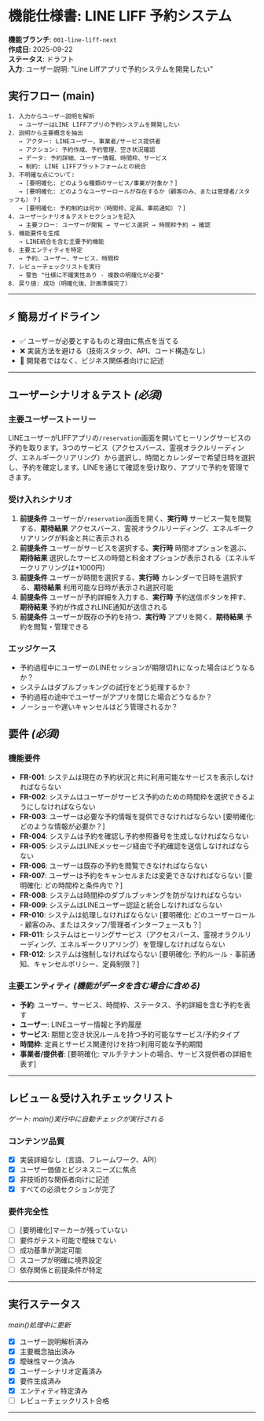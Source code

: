 # 機能仕様書: LINE LIFF 予約システム

**機能ブランチ**: `001-line-liff-next`  
**作成日**: 2025-09-22  
**ステータス**: ドラフト  
**入力**: ユーザー説明: "Line Liffアプリで予約システムを開発したい"

## 実行フロー (main)
```
1. 入力からユーザー説明を解析
   → ユーザーはLINE LIFFアプリの予約システムを開発したい
2. 説明から主要概念を抽出
   → アクター: LINEユーザー、事業者/サービス提供者
   → アクション: 予約作成、予約管理、空き状況確認
   → データ: 予約詳細、ユーザー情報、時間枠、サービス
   → 制約: LINE LIFFプラットフォームとの統合
3. 不明確な点について:
   → [要明確化: どのような種類のサービス/事業が対象か？]
   → [要明確化: どのようなユーザーロールが存在するか（顧客のみ、または管理者/スタッフも）？]
   → [要明確化: 予約制約は何か（時間枠、定員、事前通知）？]
4. ユーザーシナリオ＆テストセクションを記入
   → 主要フロー: ユーザーが閲覧 → サービス選択 → 時間枠予約 → 確認
5. 機能要件を生成
   → LINE統合を含む主要予約機能
6. 主要エンティティを特定
   → 予約、ユーザー、サービス、時間枠
7. レビューチェックリストを実行
   → 警告 "仕様に不確実性あり - 複数の明確化が必要"
8. 戻り値: 成功（明確化後、計画準備完了）
```

---

## ⚡ 簡易ガイドライン
- ✅ ユーザーが必要とするものと理由に焦点を当てる
- ❌ 実装方法を避ける（技術スタック、API、コード構造なし）
- 👥 開発者ではなく、ビジネス関係者向けに記述

---

## ユーザーシナリオ＆テスト *(必須)*

### 主要ユーザーストーリー
LINEユーザーがLIFFアプリの`/reservation`画面を開いてヒーリングサービスの予約を取ります。3つのサービス（アクセスバース、霊視オラクルリーディング、エネルギークリアリング）から選択し、時間とカレンダーで希望日時を選択し、予約を確定します。LINEを通じて確認を受け取り、アプリで予約を管理できます。

### 受け入れシナリオ
1. **前提条件** ユーザーが`/reservation`画面を開く、**実行時** サービス一覧を閲覧する、**期待結果** アクセスバース、霊視オラクルリーディング、エネルギークリアリングが料金と共に表示される
2. **前提条件** ユーザーがサービスを選択する、**実行時** 時間オプションを選ぶ、**期待結果** 選択したサービスの時間と料金オプションが表示される（エネルギークリアリングは+1000円）
3. **前提条件** ユーザーが時間を選択する、**実行時** カレンダーで日時を選択する、**期待結果** 利用可能な日時が表示され選択可能
4. **前提条件** ユーザーが予約詳細を入力する、**実行時** 予約送信ボタンを押す、**期待結果** 予約が作成されLINE通知が送信される
5. **前提条件** ユーザーが既存の予約を持つ、**実行時** アプリを開く、**期待結果** 予約を閲覧・管理できる

### エッジケース
- 予約過程中にユーザーのLINEセッションが期限切れになった場合はどうなるか？
- システムはダブルブッキングの試行をどう処理するか？
- 予約過程の途中でユーザーがアプリを閉じた場合どうなるか？
- ノーショーや遅いキャンセルはどう管理されるか？

## 要件 *(必須)*

### 機能要件
- **FR-001**: システムは現在の予約状況と共に利用可能なサービスを表示しなければならない
- **FR-002**: システムはユーザーがサービス予約のための時間枠を選択できるようにしなければならない
- **FR-003**: ユーザーは必要な予約情報を提供できなければならない [要明確化: どのような情報が必要か？]
- **FR-004**: システムは予約を確認し予約参照番号を生成しなければならない
- **FR-005**: システムはLINEメッセージ経由で予約確認を送信しなければならない
- **FR-006**: ユーザーは既存の予約を閲覧できなければならない
- **FR-007**: ユーザーは予約をキャンセルまたは変更できなければならない [要明確化: どの時間枠と条件内で？]
- **FR-008**: システムは時間枠のダブルブッキングを防がなければならない
- **FR-009**: システムはLINEユーザー認証と統合しなければならない
- **FR-010**: システムは処理しなければならない [要明確化: どのユーザーロール - 顧客のみ、またはスタッフ/管理者インターフェースも？]
- **FR-011**: システムはヒーリングサービス（アクセスバース、霊視オラクルリーディング、エネルギークリアリング）を管理しなければならない
- **FR-012**: システムは強制しなければならない [要明確化: 予約ルール - 事前通知、キャンセルポリシー、定員制限？]

### 主要エンティティ *(機能がデータを含む場合に含める)*
- **予約**: ユーザー、サービス、時間枠、ステータス、予約詳細を含む予約を表す
- **ユーザー**: LINEユーザー情報と予約履歴
- **サービス**: 期間と空き状況ルールを持つ予約可能なサービス/予約タイプ
- **時間枠**: 定員とサービス関連付けを持つ利用可能な予約期間
- **事業者/提供者**: [要明確化: マルチテナントの場合、サービス提供者の詳細を表す]

---

## レビュー＆受け入れチェックリスト
*ゲート: main()実行中に自動チェックが実行される*

### コンテンツ品質
- [x] 実装詳細なし（言語、フレームワーク、API）
- [x] ユーザー価値とビジネスニーズに焦点
- [x] 非技術的な関係者向けに記述
- [x] すべての必須セクションが完了

### 要件完全性
- [ ] [要明確化]マーカーが残っていない
- [ ] 要件がテスト可能で曖昧でない
- [ ] 成功基準が測定可能
- [ ] スコープが明確に境界設定
- [ ] 依存関係と前提条件が特定

---

## 実行ステータス
*main()処理中に更新*

- [x] ユーザー説明解析済み
- [x] 主要概念抽出済み
- [x] 曖昧性マーク済み
- [x] ユーザーシナリオ定義済み
- [x] 要件生成済み
- [x] エンティティ特定済み
- [ ] レビューチェックリスト合格

---